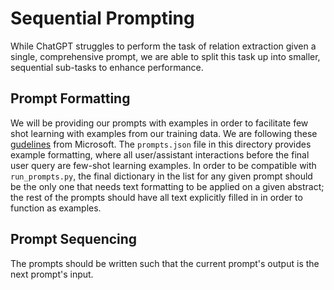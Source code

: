 # Sequential Prompting
While ChatGPT struggles to perform the task of relation extraction given a single, comprehensive prompt, we are able to split this task up into smaller, sequential sub-tasks to enhance performance.

## Prompt Formatting
We will be providing our prompts with examples in order to facilitate few shot learning with examples from our training data. We are following these [gudelines](https://learn.microsoft.com/en-us/azure/cognitive-services/openai/how-to/chatgpt?pivots=programming-language-chat-completions) from Microsoft. The `prompts.json` file in this directory provides example formatting, where all user/assistant interactions before the final user query are few-shot learning examples. In order to be compatible with `run_prompts.py`, the final dictionary in the list for any given prompt should be the only one that needs text formatting to be applied on a given abstract; the rest of the prompts should have all text explicitly filled in in order to function as examples.

## Prompt Sequencing
The prompts should be written such that the current prompt's output is the next prompt's input.
